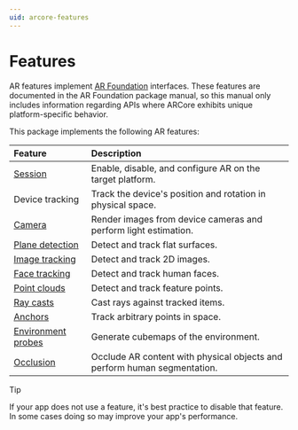 ```yaml
---
uid: arcore-features
---
```

# Features

AR features implement [AR Foundation](xref:arfoundation-manual) interfaces. These features are documented in the AR Foundation package manual, so this manual only includes information regarding APIs where ARCore exhibits unique platform-specific behavior.

This package implements the following AR features:

| Feature | Description |
| :------ | :---------- |
| [Session](xref:arcore-session) | Enable, disable, and configure AR on the target platform. |
| Device tracking | Track the device's position and rotation in physical space. |
| [Camera](xref:arcore-camera) | Render images from device cameras and perform light estimation. |
| [Plane detection](xref:arcore-plane-detection) | Detect and track flat surfaces. |
| [Image tracking](xref:arcore-image-tracking) | Detect and track 2D images. |
| [Face tracking](xref:arcore-face-tracking) | Detect and track human faces. |
| [Point clouds](xref:arcore-point-clouds) | Detect and track feature points. |
| [Ray casts](xref:arcore-raycasts) | Cast rays against tracked items. |
| [Anchors](xref:arcore-anchors) | Track arbitrary points in space. |
| [Environment probes](xref:arcore-environment-probes) | Generate cubemaps of the environment. |
| [Occlusion](xref:arcore-occlusion) | Occlude AR content with physical objects and perform human segmentation. |

> [!TIP]
> If your app does not use a feature, it's best practice to disable that feature. In some cases doing so may improve your app's performance.
